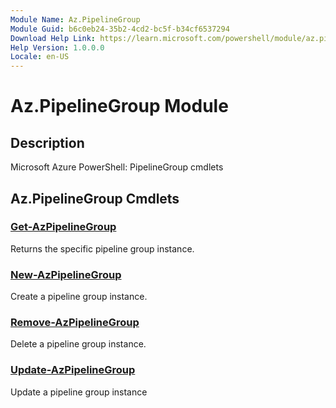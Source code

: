 ```yaml
---
Module Name: Az.PipelineGroup
Module Guid: b6c0eb24-35b2-4cd2-bc5f-b34cf6537294
Download Help Link: https://learn.microsoft.com/powershell/module/az.pipelinegroup
Help Version: 1.0.0.0
Locale: en-US
---
```


# Az.PipelineGroup Module
## Description
Microsoft Azure PowerShell: PipelineGroup cmdlets

## Az.PipelineGroup Cmdlets
### [Get-AzPipelineGroup](Get-AzPipelineGroup.md)
Returns the specific pipeline group instance.

### [New-AzPipelineGroup](New-AzPipelineGroup.md)
Create a pipeline group instance.

### [Remove-AzPipelineGroup](Remove-AzPipelineGroup.md)
Delete a pipeline group instance.

### [Update-AzPipelineGroup](Update-AzPipelineGroup.md)
Update a pipeline group instance

